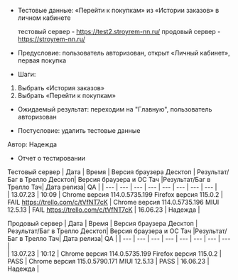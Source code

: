 * Тестовые данные: «Перейти к покупкам» из «Истории заказов» в личном кабинете 

	тестовый сервер - https://test2.stroyrem-nn.ru/   продовый сервер - https://stroyrem-nn.ru/

* Предусловие: пользователь авторизован, открыт «Личный кабинет», первая покупка

* Шаги:
1.	Выбрать «История заказов»
2.	Выбрать «Перейти к покупкам»

* Ожидаемый результат: переходим на "Главную", пользователь авторизован

* Постусловие: удалить тестовые данные

Автор: Надежда

* Отчет о тестировании
  
Тестовый сервер
| Дата | Время | Версия браузера Десктоп | Результат/Баг в Трелло Десктоп|  Версия браузера и ОС Тач |Результат/Баг в Трелло Тач| Дата релиза| QA  |
| --- | --- | --- | --- |  --- | --- | --- | --- |   
| 13.07.23 | 10:09 | Chrome версия 114.0.5735.199 Firefox версия 115.0.2 | FAIL https://trello.com/c/tVfNT7cK | Chrome версия 114.0.5735.196 MIUI 12.5.13 | FAIL https://trello.com/c/tVfNT7cK | 16.06.23 | Надежда |  

Продовый сервер
| Дата | Время | Версия браузера Десктоп | Результат/Баг в Трелло Десктоп|  Версия браузера и ОС Тач |Результат/Баг в Трелло Тач| Дата релиза| QA |
| --- | --- | --- | --- |  --- | --- | --- | --- |   
| 13.07.23 | 10:12 | Chrome версия 114.0.5735.199 Firefox версия 115.0.2 | PASS | Chrome версия 115.0.5790.171 MIUI 12.5.13 | PASS | 16.06.23 | Надежда |  